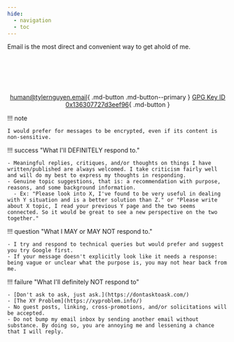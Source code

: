 ```yaml
---
hide:
  - navigation
  - toc
---
```


Email is the most direct and convenient way to get ahold of me.

<div style="padding-top:5em;max-width:960px;margin:auto;text-align:center;" markdown>

[human@tylernguyen.email](mailto:human@tylernguyen.email){ .md-button .md-button--primary }
[GPG Key ID 0x136307727d3eef96](https://keys.openpgp.org/vks/v1/by-fingerprint/B4D2B2DB8E304D0366BFE3FF136307727D3EEF96){ .md-button }

</div>

!!! note

    I would prefer for messages to be encrypted, even if its content is non-sensitive.

!!! success "What I'll DEFINITELY respond to."

    - Meaningful replies, critiques, and/or thoughts on things I have written/published are always welcomed. I take criticism fairly well and will do my best to express my thoughts in responding.
    - Genuine topic suggestions, that is: a recommendation with purpose, reasons, and some background information. 
      - Ex: "Please look into X, I've found to be very useful in dealing with Y situation and is a better solution than Z." or "Please write about X topic, I read your previous Y page and the two seems connected. So it would be great to see a new perspective on the two together."

!!! question "What I MAY or MAY NOT respond to."

    - I try and respond to technical queries but would prefer and suggest you try Google first.
    - If your message doesn't explicitly look like it needs a response: being vague or unclear what the purpose is, you may not hear back from me.

!!! failure "What I'll definitely NOT respond to"

    - [Don't ask to ask, just ask.](https://dontasktoask.com/)
    - [The XY Problem](https://xyproblem.info/)
    - No guest posts, linking, cross-promotions, and/or solicitations will be accepted.
    - Do not bump my email inbox by sending another email without substance. By doing so, you are annoying me and lessening a chance that I will reply.
